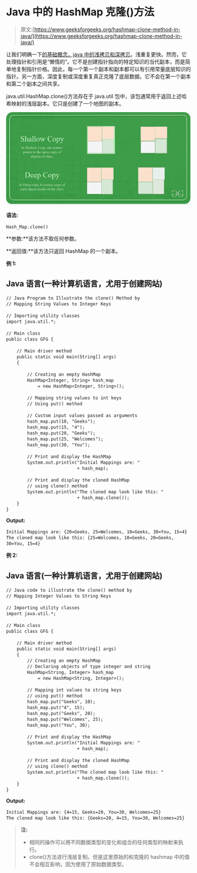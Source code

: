 # Java 中的 HashMap 克隆()方法

> 原文:[https://www.geeksforgeeks.org/hashmap-clone-method-in-java/](https://www.geeksforgeeks.org/hashmap-clone-method-in-java/)

让我们明确一下[的基础概念，java 中的浅拷贝和深拷贝](https://www.geeksforgeeks.org/difference-between-shallow-and-deep-copy-of-a-class/)。浅重复更快。然而，它处理指针和引用是“懒惰的”。它不是创建指针指向的特定知识的当代副本，而是简单地复制指针价格。因此，每一个第一个副本和副本都可以有引用常量底层知识的指针。另一方面，深度复制或深度重复真正克隆了底层数据。它不会在第一个副本和第二个副本之间共享。

java.util.HashMap.clone()方法存在于 java.util 包中，该包通常用于返回上述哈希映射的浅层副本。它只是创建了一个地图的副本。

![](img/ad065f73be9181e808039dc962a1e1bb.png)

**语法:**

```
Hash_Map.clone()
```

**参数:**该方法不取任何参数。

**返回值:**该方法只返回 HashMap 的一个副本。

**例 1:**

## Java 语言(一种计算机语言，尤用于创建网站)

```
// Java Program to Illustrate the clone() Method by
// Mapping String Values to Integer Keys

// Importing utility classes
import java.util.*;

// Main class
public class GFG {

    // Main driver method
    public static void main(String[] args)
    {

        // Creating an empty HashMap
        HashMap<Integer, String> hash_map
            = new HashMap<Integer, String>();

        // Mapping string values to int keys
        // Using put() method

        // Custom input values passed as arguments
        hash_map.put(10, "Geeks");
        hash_map.put(15, "4");
        hash_map.put(20, "Geeks");
        hash_map.put(25, "Welcomes");
        hash_map.put(30, "You");

        // Print and display the HashMap
        System.out.println("Initial Mappings are: "
                           + hash_map);

        // Print and display the cloned HashMap
        // using clone() method
        System.out.println("The cloned map look like this: "
                           + hash_map.clone());
    }
}
```

**Output:** 

```
Initial Mappings are: {20=Geeks, 25=Welcomes, 10=Geeks, 30=You, 15=4}
The cloned map look like this: {25=Welcomes, 10=Geeks, 20=Geeks, 30=You, 15=4}
```

**例 2:**

## Java 语言(一种计算机语言，尤用于创建网站)

```
// Java code to illustrate the clone() method by
// Mapping Integer Values to String Keys

// Importing utility classes
import java.util.*;

// Main class
public class GFG {

    // Main driver method
    public static void main(String[] args)
    {
        // Creating an empty HashMap
        // Declaring objects of type integer and string
        HashMap<String, Integer> hash_map
            = new HashMap<String, Integer>();

        // Mapping int values to string keys
        // using put() method
        hash_map.put("Geeks", 10);
        hash_map.put("4", 15);
        hash_map.put("Geeks", 20);
        hash_map.put("Welcomes", 25);
        hash_map.put("You", 30);

        // Print and display the HashMap
        System.out.println("Initial Mappings are: "
                           + hash_map);

        // Print and display the cloned HashMap
        // using clone() method
        System.out.println("The cloned map look like this: "
                           + hash_map.clone());
    }
}
```

**Output:** 

```
Initial Mappings are: {4=15, Geeks=20, You=30, Welcomes=25}
The cloned map look like this: {Geeks=20, 4=15, You=30, Welcomes=25}
```

> **注:**
> 
> *   相同的操作可以用不同数据类型的变化和组合的任何类型的映射来执行。
> *   clone()方法进行浅层复制。但是这里原始的和克隆的 hashmap 中的值不会相互影响，因为使用了原始数据类型。